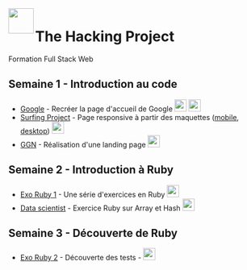 <img src="https://www.thehackingproject.org/packs/packs/static_pages/assets/images/logo_purple-f414e465314f294449ed1a4cc81c2d74.png" height="50px" align="left" />

# The Hacking Project

Formation Full Stack Web

## Semaine 1 - Introduction au code

- [Google](http://bashalir.github.io/thehackingproject/google/) - Recréer la page d'accueil de Google <img height="24px" width="24px" src="https://img.icons8.com/color/48/000000/html-5.png"/> <img eight="24px" width="24px" src="https://img.icons8.com/color/48/000000/css3.png"/>
- [Surfing Project](https://bashalir.github.io/thehackingproject/surfing-project/) - Page responsive à partir des maquettes ([mobile](https://i.imgur.com/GjTtsBA.jpg/), [desktop](https://i.imgur.com/zZzjc3t.jpg)) <img height="24px" width="24px" src="https://img.icons8.com/color/48/000000/bootstrap.png"/>
- [GGN](https://bashalir.github.io/thehackingproject/ggn/) - Réalisation d'une landing page <img height="24px" width="24px" src="https://img.icons8.com/color/48/000000/sass-avatar.png"/>

## Semaine 2 - Introduction à Ruby

- [Exo Ruby 1](https://github.com/Bashalir/thehackingproject/tree/master/exo-ruby-1) - Une série d'exercices en Ruby <img height="24px" width="24px" src="https://img.icons8.com/color/48/000000/ruby-programming-language.png"/>
- [Data scientist](https://github.com/Bashalir/thehackingproject/tree/master/data_scientist) - Exercice Ruby sur Array et Hash <img height="24px" width="24px" src="https://img.icons8.com/color/48/000000/ruby-programming-language.png"/>

## Semaine 3 - Découverte de Ruby

- [Exo Ruby 2](https://github.com/Bashalir/tests-ruby) - Découverte des tests - <img height="24px" width="24px" src="https://img.icons8.com/color/48/000000/ruby-programming-language.png"/>
